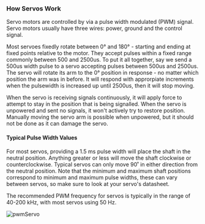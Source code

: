 ### How Servos Work

Servo motors are controlled by via a pulse width modulated (PWM) signal. Servo motors usually have three wires: power, ground and the control signal.

<!-- // DONE: the following sentence is super unclear, please fix it up, actually describing how a servo works: maximum travel is usually 180 deg, there are minimum, neutral, and maximum pulse widths, pulses in between those correspond to different angles, -->
Most servoes fixedly rotate between 0° and 180° - starting and ending at fixed points relative to the motor. They accept pulses within a fixed range commonly between 500 and 2500us. To put it all together, say we send a 500us width pulse to a servo accepting pulses between 500us and 2500us. The servo will rotate its arm to the 0° position in response - no matter which position the arm was in before. It will respond with approrpiate increments when the pulsewidth is increased up until 2500us, then it will stop moving.

<!-- // DONE: instead of deg use the ° character! Fix this in all of the articles! -->

<!-- // DONE: capitalize PWM everywhere, try to improve on the below sentence -->
When the servo is receiving signals continuously, it will apply force to attempt to stay in the position that is being signalled. When the servo is unpowered and sent no signals, it won't actively try to restore position. Manually moving the servo arm is possible when unpowered, but it should not be done as it can damage the servo.


#### Typical Pulse Width Values

For most servos, providing a 1.5 ms pulse width will place the shaft in the neutral position. Anything greater or less will move the shaft clockwise or counterclockwise. Typical servos can only move 90˚ in either direction from the neutral position. Note that the minimum and maximum shaft positions correspond to minimum and maximum pulse widths, these can vary between servos, so make sure to look at your servo's datasheet.

The recommended PWM frequency for servos is typically in the range of 40-200 kHz, with most servos using 50 Hz.

![pwmServo](http://www.jameco.com/jameco/workshop/howitworks/how-servo-motors-work-fig3.jpg)
